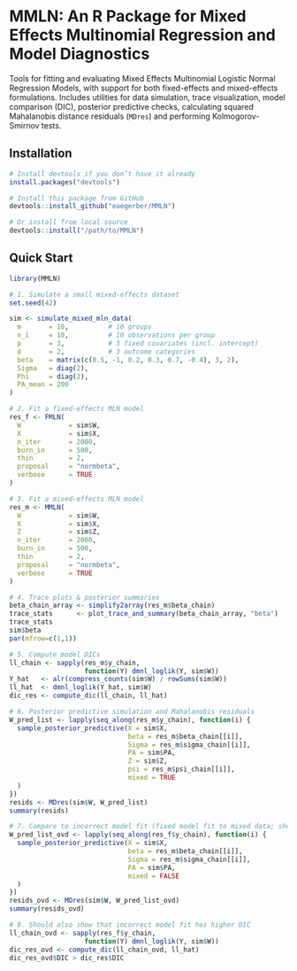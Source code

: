 # MMLN: An R Package for Mixed Effects Multinomial Regression and Model Diagnostics

Tools for fitting and evaluating Mixed Effects Multinomial Logistic Normal Regression Models, with support for both fixed-effects and mixed-effects formulations. Includes utilities for data simulation, trace visualization, model comparison (DIC), posterior predictive checks, calculating squared Mahalanobis distance residuals (`MDres`) and performing Kolmogorov-Smirnov tests.


## Installation

```r
# Install devtools if you don’t have it already
install.packages("devtools")

# Install this package from GitHub
devtools::install_github("eaegerber/MMLN")

# Or install from local source
devtools::install("/path/to/MMLN")
```

## Quick Start

```r
library(MMLN)

# 1. Simulate a small mixed-effects dataset
set.seed(42)

sim <- simulate_mixed_mln_data(
  m       = 10,          # 10 groups
  n_i     = 10,          # 10 observations per group
  p       = 3,           # 3 fixed covariates (incl. intercept)
  d       = 2,           # 3 outcome categories
  beta    = matrix(c(0.5, -1, 0.2, 0.3, 0.7, -0.4), 3, 2),
  Sigma   = diag(2),
  Phi     = diag(2),
  PA_mean = 200
)

# 2. Fit a fixed-effects MLN model
res_f <- FMLN(
  W            = sim$W,
  X            = sim$X,
  n_iter       = 2000,
  burn_in      = 500,
  thin         = 2,
  proposal     = "normbeta",
  verbose      = TRUE
)

# 3. Fit a mixed-effects MLN model
res_m <- MMLN(
  W            = sim$W,
  X            = sim$X,
  Z            = sim$Z,
  n_iter       = 2000,
  burn_in      = 500,
  thin         = 2,
  proposal     = "normbeta",
  verbose      = TRUE
)

# 4. Trace plots & posterior summaries
beta_chain_array <- simplify2array(res_m$beta_chain)
trace_stats      <- plot_trace_and_summary(beta_chain_array, "beta")
trace_stats
sim$beta
par(mfrow=c(1,1))

# 5. Compute model DICs
ll_chain <- sapply(res_m$y_chain,
                   function(Y) dmnl_loglik(Y, sim$W))
Y_hat   <- alr(compress_counts(sim$W) / rowSums(sim$W))
ll_hat  <- dmnl_loglik(Y_hat, sim$W)
dic_res <- compute_dic(ll_chain, ll_hat)

# 6. Posterior predictive simulation and Mahalanobis residuals
W_pred_list <- lapply(seq_along(res_m$y_chain), function(i) {
  sample_posterior_predictive(X = sim$X,
                              beta = res_m$beta_chain[[i]],
                              Sigma = res_m$sigma_chain[[i]],
                              PA = sim$PA,
                              Z = sim$Z,
                              psi = res_m$psi_chain[[i]],
                              mixed = TRUE
  )
})
resids <- MDres(sim$W, W_pred_list)
summary(resids)

# 7. Compare to incorrect model fit (fixed model fit to mixed data; should show some overdispersion)
W_pred_list_ovd <- lapply(seq_along(res_f$y_chain), function(i) {
  sample_posterior_predictive(X = sim$X,
                              beta = res_m$beta_chain[[i]],
                              Sigma = res_m$sigma_chain[[i]],
                              PA = sim$PA,
                              mixed = FALSE
  )
})
resids_ovd <- MDres(sim$W, W_pred_list_ovd)
summary(resids_ovd)

# 8. Should also show that incorrect model fit has higher DIC
ll_chain_ovd <- sapply(res_f$y_chain,
                   function(Y) dmnl_loglik(Y, sim$W))
dic_res_ovd <- compute_dic(ll_chain_ovd, ll_hat)
dic_res_ovd$DIC > dic_res$DIC
```

